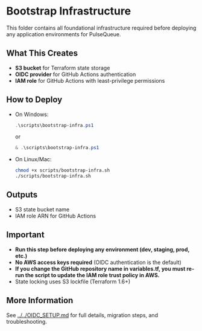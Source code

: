 # Bootstrap Infrastructure

This folder contains all foundational infrastructure required before deploying any application environments for PulseQueue.

## What This Creates

- **S3 bucket** for Terraform state storage
- **OIDC provider** for GitHub Actions authentication
- **IAM role** for GitHub Actions with least-privilege permissions

## How to Deploy

- On Windows:
  ```powershell
  .\scripts\bootstrap-infra.ps1
  ```
  or
  ```powershell
  & .\scripts\bootstrap-infra.ps1
  ```
- On Linux/Mac:
  ```bash
  chmod +x scripts/bootstrap-infra.sh
  ./scripts/bootstrap-infra.sh
  ```

## Outputs

- S3 state bucket name
- IAM role ARN for GitHub Actions

## Important

- **Run this step before deploying any environment (dev, staging, prod, etc.)**
- **No AWS access keys required** (OIDC authentication is the default)
- **If you change the GitHub repository name in variables.tf, you must re-run the script to update the IAM role trust policy in AWS.**
- State locking uses S3 lockfile (Terraform 1.6+)

## More Information

See [../../OIDC_SETUP.md](../../OIDC_SETUP.md) for full details, migration steps, and troubleshooting.
